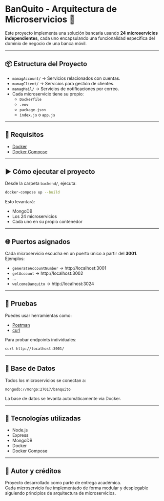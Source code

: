 
# BanQuito - Arquitectura de Microservicios 🚀

Este proyecto implementa una solución bancaria usando **24 microservicios independientes**, cada uno encapsulando una funcionalidad específica del dominio de negocio de una banca móvil.

---

## 📦 Estructura del Proyecto

- `managAccount/` → Servicios relacionados con cuentas.
- `managClient/` → Servicios para gestión de clientes.
- `managMail/` → Servicios de notificaciones por correo.
- Cada microservicio tiene su propio:
  - `Dockerfile`
  - `.env`
  - `package.json`
  - `index.js` o `app.js`

---

## 🐳 Requisitos

- [Docker](https://www.docker.com/)
- [Docker Compose](https://docs.docker.com/compose/)

---

## ▶️ Cómo ejecutar el proyecto

Desde la carpeta `backend/`, ejecuta:

```bash
docker-compose up --build
```

Esto levantará:
- MongoDB
- Los 24 microservicios
- Cada uno en su propio contenedor

---

## 🌐 Puertos asignados

Cada microservicio escucha en un puerto único a partir del **3001**.  
Ejemplos:
- `generateAccountNumber` → http://localhost:3001
- `getAccount` → http://localhost:3002
- ...
- `welcomeBanquito` → http://localhost:3024

---

## 🧪 Pruebas

Puedes usar herramientas como:
- [Postman](https://www.postman.com/)
- [curl](https://curl.se/)

Para probar endpoints individuales:
```bash
curl http://localhost:3001/
```

---

## 🔐 Base de Datos

Todos los microservicios se conectan a:
```
mongodb://mongo:27017/banquito
```

La base de datos se levanta automáticamente vía Docker.

---

## 🧰 Tecnologías utilizadas

- Node.js
- Express
- MongoDB
- Docker
- Docker Compose

---

## 🧠 Autor y créditos

Proyecto desarrollado como parte de entrega académica.  
Cada microservicio fue implementado de forma modular y desplegable siguiendo principios de arquitectura de microservicios.
